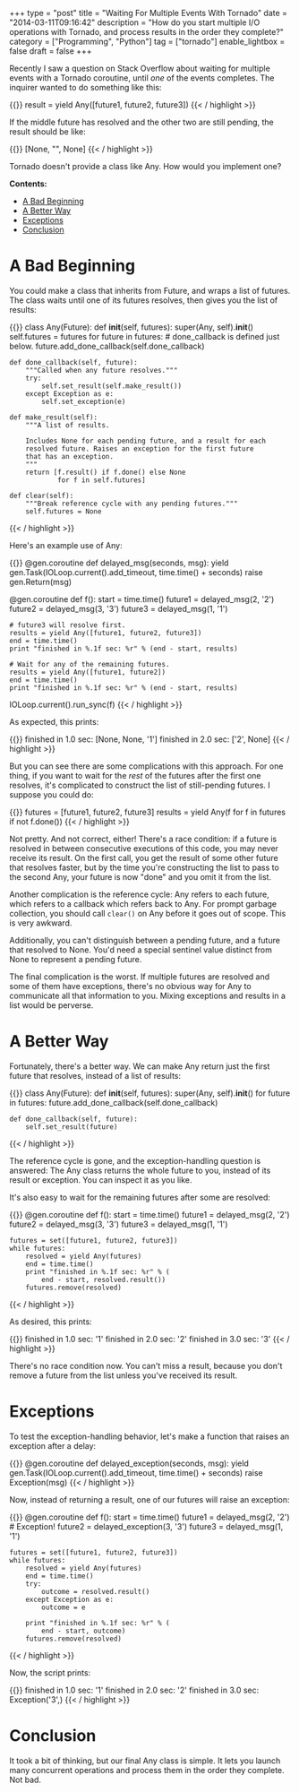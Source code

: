+++
type = "post"
title = "Waiting For Multiple Events With Tornado"
date = "2014-03-11T09:16:42"
description = "How do you start multiple I/O operations with Tornado, and process results in the order they complete?"
category = ["Programming", "Python"]
tag = ["tornado"]
enable_lightbox = false
draft = false
+++

<p>Recently I saw a question on Stack Overflow about waiting for multiple events with a Tornado coroutine, until <em>one</em> of the events completes. The inquirer wanted to do something like this:</p>

{{<highlight python3>}}
result = yield Any([future1, future2, future3])
{{< / highlight >}}

<p>If the middle future has resolved and the other two are still pending, the result should be like:</p>

{{<highlight python3>}}
[None, "<some result>", None]
{{< / highlight >}}

<p>Tornado doesn't provide a class like Any. How would you implement one?</p>
<p><strong>Contents:</strong></p>
<div class="toc">
<ul>
<li><a href="#a-bad-beginning">A Bad Beginning</a></li>
<li><a href="#a-better-way">A Better Way</a></li>
<li><a href="#exceptions">Exceptions</a></li>
<li><a href="#conclusion">Conclusion</a></li>
</ul>
</div>
<h1 id="a-bad-beginning">A Bad Beginning</h1>
<p>You could make a class that inherits from Future, and wraps a list of futures. The class waits until one of its futures resolves, then gives you the list of results:</p>

{{<highlight python3>}}
class Any(Future):
    def __init__(self, futures):
        super(Any, self).__init__()
        self.futures = futures
        for future in futures:
            # done_callback is defined just below.
            future.add_done_callback(self.done_callback)

    def done_callback(self, future):
        """Called when any future resolves."""
        try:
            self.set_result(self.make_result())
        except Exception as e:
            self.set_exception(e)

    def make_result(self):
        """A list of results.

        Includes None for each pending future, and a result for each
        resolved future. Raises an exception for the first future
        that has an exception.
        """
        return [f.result() if f.done() else None
                for f in self.futures]

    def clear(self):
        """Break reference cycle with any pending futures."""
        self.futures = None
{{< / highlight >}}

<p>Here's an example use of Any:</p>

{{<highlight python3>}}
@gen.coroutine
def delayed_msg(seconds, msg):
    yield gen.Task(IOLoop.current().add_timeout,
                   time.time() + seconds)
    raise gen.Return(msg)


@gen.coroutine
def f():
    start = time.time()
    future1 = delayed_msg(2, '2')
    future2 = delayed_msg(3, '3')
    future3 = delayed_msg(1, '1')

    # future3 will resolve first.
    results = yield Any([future1, future2, future3])
    end = time.time()
    print "finished in %.1f sec: %r" % (end - start, results)

    # Wait for any of the remaining futures.
    results = yield Any([future1, future2])
    end = time.time()
    print "finished in %.1f sec: %r" % (end - start, results)

IOLoop.current().run_sync(f)
{{< / highlight >}}

<p>As expected, this prints:</p>

{{<highlight plain>}}
finished in 1.0 sec: [None, None, '1']
finished in 2.0 sec: ['2', None]
{{< / highlight >}}

<p>But you can see there are some complications with this approach. For one thing, if you want to wait for the <em>rest</em> of the futures after the first one resolves, it's complicated to construct the list of still-pending futures. I suppose you could do:</p>

{{<highlight python3>}}
futures = [future1, future2, future3]
results = yield Any(f for f in futures
                    if not f.done())
{{< / highlight >}}

<p>Not pretty. And not correct, either! There's a race condition: if a future is resolved in between consecutive executions of this code, you may never receive its result. On the first call, you get the result of some other future that resolves faster, but by the time you're constructing the list to pass to the second Any, your future is now "done" and you omit it from the list.</p>
<p>Another complication is the reference cycle: Any refers to each future, which refers to a callback which refers back to Any. For prompt garbage collection, you should call <code>clear()</code> on Any before it goes out of scope. This is very awkward.</p>
<p>Additionally, you can't distinguish between a pending future, and a future that resolved to None. You'd need a special sentinel value distinct from None to represent a pending future.</p>
<p>The final complication is the worst. If multiple futures are resolved and some of them have exceptions, there's no obvious way for Any to communicate all that information to you. Mixing exceptions and results in a list would be perverse.</p>
<h1 id="a-better-way">A Better Way</h1>
<p>Fortunately, there's a better way. We can make Any return just the first future that resolves, instead of a list of results:</p>

{{<highlight python3>}}
class Any(Future):
    def __init__(self, futures):
        super(Any, self).__init__()
        for future in futures:
            future.add_done_callback(self.done_callback)

    def done_callback(self, future):
        self.set_result(future)
{{< / highlight >}}

<p>The reference cycle is gone, and the exception-handling question is answered: The Any class returns the whole future to you, instead of its result or exception. You can inspect it as you like.</p>
<p>It's also easy to wait for the remaining futures after some are resolved:</p>

{{<highlight python3>}}
@gen.coroutine
def f():
    start = time.time()
    future1 = delayed_msg(2, '2')
    future2 = delayed_msg(3, '3')
    future3 = delayed_msg(1, '1')

    futures = set([future1, future2, future3])
    while futures:
        resolved = yield Any(futures)
        end = time.time()
        print "finished in %.1f sec: %r" % (
            end - start, resolved.result())
        futures.remove(resolved)
{{< / highlight >}}

<p>As desired, this prints:</p>

{{<highlight plain>}}
finished in 1.0 sec: '1'
finished in 2.0 sec: '2'
finished in 3.0 sec: '3'
{{< / highlight >}}

<p>There's no race condition now. You can't miss a result, because you don't remove a future from the list unless you've received its result.</p>
<h1 id="exceptions">Exceptions</h1>
<p>To test the exception-handling behavior, let's make a function that raises an exception after a delay:</p>

{{<highlight python3>}}
@gen.coroutine
def delayed_exception(seconds, msg):
    yield gen.Task(IOLoop.current().add_timeout,
                   time.time() + seconds)
    raise Exception(msg)
{{< / highlight >}}

<p>Now, instead of returning a result, one of our futures will raise an exception:</p>

{{<highlight python3>}}
@gen.coroutine
def f():
    start = time.time()
    future1 = delayed_msg(2, '2')
    # Exception!
    future2 = delayed_exception(3, '3')
    future3 = delayed_msg(1, '1')

    futures = set([future1, future2, future3])
    while futures:
        resolved = yield Any(futures)
        end = time.time()
        try:
            outcome = resolved.result()
        except Exception as e:
            outcome = e

        print "finished in %.1f sec: %r" % (
            end - start, outcome)
        futures.remove(resolved)
{{< / highlight >}}

<p>Now, the script prints:</p>

{{<highlight plain>}}
finished in 1.0 sec: '1'
finished in 2.0 sec: '2'
finished in 3.0 sec: Exception('3',)
{{< / highlight >}}

<h1 id="conclusion">Conclusion</h1>
<p>It took a bit of thinking, but our final Any class is simple. It lets you launch many concurrent operations and process them in the order they complete. Not bad.</p>
